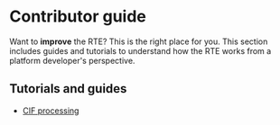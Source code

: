 # Contributor guide

Want to **improve** the RTE? This is the right place for you. This section includes guides and tutorials to understand how the RTE works from a platform developer's perspective.

## Tutorials and guides

* [CIF processing](./cif-processing.md)